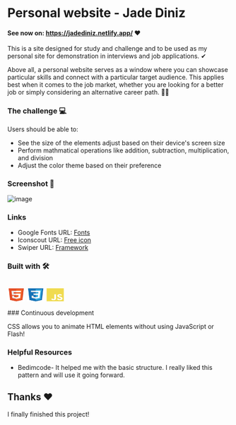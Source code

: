 # Personal website - Jade Diniz 

#### See now on: <a href="https://jadediniz.netlify.app/" target="_blank" ></a>https://jadediniz.netlify.app/ ❤

This is a site designed for study and challenge and to be used as my personal site for demonstration in interviews and job applications. ✔

Above all, a personal website serves as a window where you can showcase particular skills and connect with a particular target audience. This applies best when it comes to the job market, whether you are looking for a better job or simply considering an alternative career path. 👨‍💻

### The challenge 💻

Users should be able to:

- See the size of the elements adjust based on their device's screen size
- Perform mathmatical operations like addition, subtraction, multiplication, and division
- Adjust the color theme based on their preference

### Screenshot 📸

![image](https://user-images.githubusercontent.com/86531281/139168087-b2795bb0-0f3e-42a7-982c-8e81878804c3.png)
### Links

- Google Fonts URL: [Fonts](https://fonts.google.com/)
- Iconscout URL: [Free icon](https://your-live-site-url.com/)
- Swiper URL: [Framework](https://swiperjs.com/)

### Built with 🛠

<div style="display: inline_block"><br>
  <img align="center" alt="Jade-HTML" height="30" width="40" src="https://raw.githubusercontent.com/devicons/devicon/master/icons/html5/html5-original.svg">
  <img align="center" alt="Jade-CSS" height="30" width="40" src="https://raw.githubusercontent.com/devicons/devicon/master/icons/css3/css3-original.svg">
  <img align="center" alt="Jade-Js" height="30" width="40" src="https://raw.githubusercontent.com/devicons/devicon/master/icons/javascript/javascript-plain.svg">
 </div>
<br>
### Continuous development

CSS allows you to animate HTML elements without using JavaScript or Flash!

### Helpful Resources

- Bedimcode- It helped me with the basic structure. I really liked this pattern and will use it going forward.

## Thanks ❤

I finally finished this project! 





